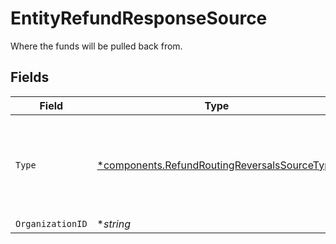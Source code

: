 # EntityRefundResponseSource

Where the funds will be pulled back from.


## Fields

| Field                                                                                                       | Type                                                                                                        | Required                                                                                                    | Description                                                                                                 | Example                                                                                                     |
| ----------------------------------------------------------------------------------------------------------- | ----------------------------------------------------------------------------------------------------------- | ----------------------------------------------------------------------------------------------------------- | ----------------------------------------------------------------------------------------------------------- | ----------------------------------------------------------------------------------------------------------- |
| `Type`                                                                                                      | [*components.RefundRoutingReversalsSourceType](../../models/components/refundroutingreversalssourcetype.md) | :heavy_minus_sign:                                                                                          | The type of source. Currently only the source type `organization` is supported.                             | organization                                                                                                |
| `OrganizationID`                                                                                            | **string*                                                                                                   | :heavy_minus_sign:                                                                                          | N/A                                                                                                         | org_1234567                                                                                                 |